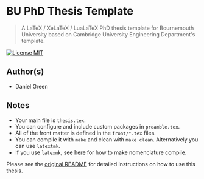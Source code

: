 BU PhD Thesis Template
========================

> A LaTeX / XeLaTeX / LuaLaTeX PhD thesis template for Bournemouth University based on Cambridge University Engineering Department's template.

[![License MIT](http://img.shields.io/badge/license-MIT-brightgreen.svg)](license.md)

## Author(s)
*   Daniel Green

## Notes
* Your main file is ```thesis.tex```.
* You can configure and include custom packages in ```preamble.tex```.
* All of the front matter is defined in the ```front/*.tex``` files.
* You can compile it with ```make``` and clean with ```make clean```.  Alternatively you can use ```latextmk```.
* If you use ```latexmk```, see [here](https://tex.stackexchange.com/a/105978) for how to make nomenclature compile.


Please see the [original README](https://github.com/kks32/phd-thesis-template) for detailed instructions on how to use this thesis.

